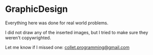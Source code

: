 # GraphicDesign

Everything here was done for real world problems.

I did not draw any of the inserted images, but I tried to make sure they weren't copywrighted. 

Let me know if I missed one: collet.programming@gmail.com
